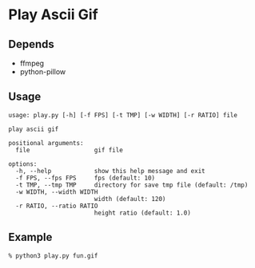 # Play Ascii Gif

## Depends
+ ffmpeg
+ python-pillow


## Usage
```
usage: play.py [-h] [-f FPS] [-t TMP] [-w WIDTH] [-r RATIO] file

play ascii gif

positional arguments:
  file                  gif file

options:
  -h, --help            show this help message and exit
  -f FPS, --fps FPS     fps (default: 10)
  -t TMP, --tmp TMP     directory for save tmp file (default: /tmp)
  -w WIDTH, --width WIDTH
                        width (default: 120)
  -r RATIO, --ratio RATIO
                        height ratio (default: 1.0)
```

## Example
```
% python3 play.py fun.gif
```
